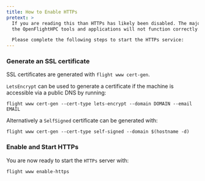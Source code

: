 ```yaml
---
title: How to Enable HTTPs
pretext: >
  If you are reading this than HTTPs has likely been disabled. The majority of
  the OpenFlightHPC tools and applications will not function correctly.

  Please complete the following steps to start the HTTPs service:
---
```

### Generate an SSL certificate

SSL certificates are generated with `flight www cert-gen`.

`LetsEncrypt` can be used to generate a certificate if the machine is
accessible via a public DNS by running:

```
flight www cert-gen --cert-type lets-encrypt --domain DOMAIN --email EMAIL
```

Alternatively a `SelfSigned` certificate can be generated with:

```
flight www cert-gen --cert-type self-signed --domain $(hostname -d)
```

### Enable and Start HTTPs

You are now ready to start the `HTTPs` server with:

```
flight www enable-https
```
